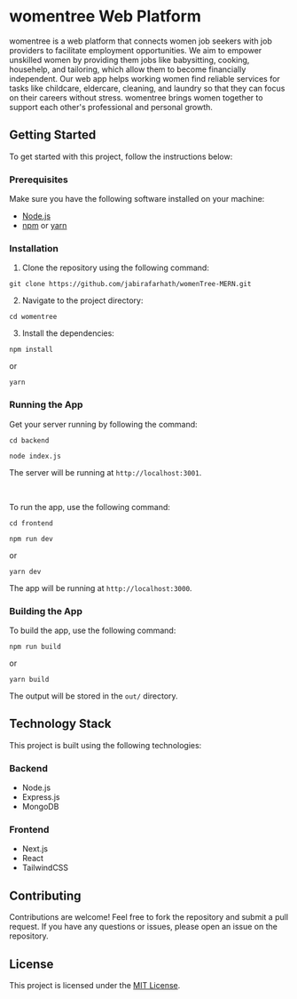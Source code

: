 # womentree Web Platform

womentree is a web platform that connects women job seekers with job providers to facilitate employment opportunities. We aim to empower unskilled women by providing them jobs like babysitting, cooking, househelp, and tailoring, which allow them to become financially independent. Our web app helps working women find reliable services for tasks like childcare, eldercare, cleaning, and laundry so that they can focus on their careers without stress. womentree brings women together to support each other's professional and personal growth.

## Getting Started

To get started with this project, follow the instructions below:

### Prerequisites

Make sure you have the following software installed on your machine:

- [Node.js](https://nodejs.org/en/)
- [npm](https://www.npmjs.com/) or [yarn](https://yarnpkg.com/)

### Installation

1. Clone the repository using the following command:

```
git clone https://github.com/jabirafarhath/womenTree-MERN.git
```

2. Navigate to the project directory:

```
cd womentree

```

3. Install the dependencies:

```
npm install
```

or

```
yarn
```

### Running the App

Get your server running by following the command:

```
cd backend
```

```
node index.js
```

The server will be running at `http://localhost:3001`.

<br>

To run the app, use the following command:

```
cd frontend
```

```
npm run dev
```

or

```
yarn dev
```

The app will be running at `http://localhost:3000`.

### Building the App

To build the app, use the following command:

```
npm run build
```

or

```
yarn build
```

The output will be stored in the `out/` directory.

## Technology Stack

This project is built using the following technologies:

### Backend

- Node.js
- Express.js
- MongoDB

### Frontend

- Next.js
- React
- TailwindCSS

## Contributing

Contributions are welcome! Feel free to fork the repository and submit a pull request. If you have any questions or issues, please open an issue on the repository.

## License

This project is licensed under the [MIT License](LICENSE).
